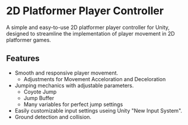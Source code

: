 # 2D Platformer Player Controller

A simple and easy-to-use 2D platformer player controller for Unity, designed to streamline the implementation of player movement in 2D platformer games.

## Features

- Smooth and responsive player movement.
  - Adjustments for Movement Acceloration and Deceloration 
- Jumping mechanics with adjustable parameters.
  - Coyote Jump
  - Jump Buffer
  - Many variables for perfect jump settings
- Easily customizable input settings useing Unity "New Input System".
- Ground detection and collision.



